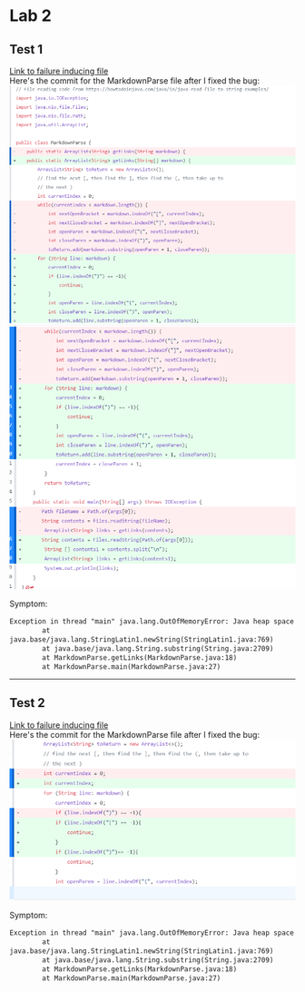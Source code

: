 # Lab 2
## Test 1 
[Link to failure inducing file](testfile1.md) <br>
Here's the commit for the MarkdownParse file after I fixed the bug:
![Image](test11.png)
![Image](test12.png)

Symptom: 
```
Exception in thread "main" java.lang.OutOfMemoryError: Java heap space
        at java.base/java.lang.StringLatin1.newString(StringLatin1.java:769)
        at java.base/java.lang.String.substring(String.java:2709)
        at MarkdownParse.getLinks(MarkdownParse.java:18)
        at MarkdownParse.main(MarkdownParse.java:27)
```

---
## Test 2 
[Link to failure inducing file](test-file2.md) <br>
Here's the commit for the MarkdownParse file after I fixed the bug:
![Image](test2.png)

Symptom: 
```
Exception in thread "main" java.lang.OutOfMemoryError: Java heap space
        at java.base/java.lang.StringLatin1.newString(StringLatin1.java:769)
        at java.base/java.lang.String.substring(String.java:2709)
        at MarkdownParse.getLinks(MarkdownParse.java:18)
        at MarkdownParse.main(MarkdownParse.java:27)
```
